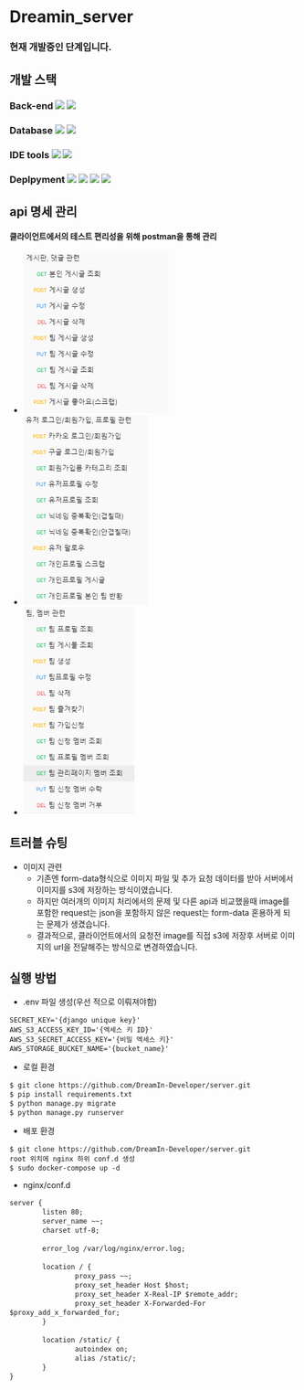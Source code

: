 # Dreamin_server
### 현재 개발중인 단계입니다.

## 개발 스택
### Back-end <img src="https://img.shields.io/badge/Python-3776AB?style=flat-square&logo=Python&logoColor=white"/> <img src="https://img.shields.io/badge/Django-092E20?style=flat-square&logo=Django&logoColor=white"/>
### Database <img src="https://img.shields.io/badge/SQLite-003B57?style=flat-square&logo=SQLite&logoColor=white"/> <img src="https://img.shields.io/badge/PostgreSQL-4169E1?style=flat-square&logo=PostgreSQL&logoColor=white"/> 
### IDE tools <img src="https://img.shields.io/badge/PyCharm-000000?style=flat-square&logo=PyCharm&logoColor=white"/> <img src="https://img.shields.io/badge/VSCode-007ACC?style=flat-square&logo=Visual Studio Code&logoColor=white"/> 
### Deplpyment <img src="https://img.shields.io/badge/Docker-2496ED?style=flat-square&logo=Docker&logoColor=white"/> <img src="https://img.shields.io/badge/AWS EC2-232F3E?style=flat-square&logo=Amazon AWS&logoColor=white"/> <img src="https://img.shields.io/badge/Gunicorn-499848?style=flat-square&logo=Gunicorn&logoColor=white"/> <img src="https://img.shields.io/badge/NGINX-009639?style=flat-square&logo=NGINX&logoColor=white"/>


## api 명세 관리
#### 클라이언트에서의 테스트 편리성을 위해 postman을 통해 관리
- <img src="./source/api document1.png" alt="api document">
- <img src="./source/api document2.png" alt="api document">
- <img src="./source/api document3.png" alt="api document">


## 트러블 슈팅
- 이미지 관련
  - 기존엔 form-data형식으로 이미지 파일 및 추가 요청 데이터를 받아 서버에서 이미지를 s3에 저장하는 방식이였습니다.
  - 하지만 여러개의 이미지 처리에서의 문제 및 다른 api과 비교했을때 image를 포함한 request는 json을 포함하지 않은 request는 form-data 혼용하게 되는 문제가 생겼습니다.
  - 결과적으로, 클라이언트에서의 요청전 image를 직접 s3에 저장후 서버로 이미지의 url을 전달해주는 방식으로 변경하였습니다.

## 실행 방법
- .env 파일 생성(우선 적으로 이뤄져야함)
~~~
SECRET_KEY='{django unique key}'
AWS_S3_ACCESS_KEY_ID='{엑세스 키 ID}'
AWS_S3_SECRET_ACCESS_KEY='{비밀 엑세스 키}'
AWS_STORAGE_BUCKET_NAME='{bucket_name}'
~~~
- 로컬 환경
~~~
$ git clone https://github.com/DreamIn-Developer/server.git
$ pip install requirements.txt
$ python manage.py migrate
$ python manage.py runserver
~~~

- 배포 환경
~~~
$ git clone https://github.com/DreamIn-Developer/server.git
root 위치에 nginx 하위 conf.d 생성
$ sudo docker-compose up -d
~~~

- nginx/conf.d
~~~
server {
        listen 80;
        server_name ~~;
        charset utf-8;

        error_log /var/log/nginx/error.log;

        location / {
                proxy_pass ~~;
                proxy_set_header Host $host;
                proxy_set_header X-Real-IP $remote_addr;
                proxy_set_header X-Forwarded-For $proxy_add_x_forwarded_for;
        }

        location /static/ {
                autoindex on;
                alias /static/;
        }
}
~~~